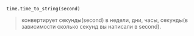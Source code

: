 
```
time.time_to_string(second)
```
> конвертирует секунды(second) в недели, дни, часы, секунды(в зависимости сколько секунд вы написали в second). 
